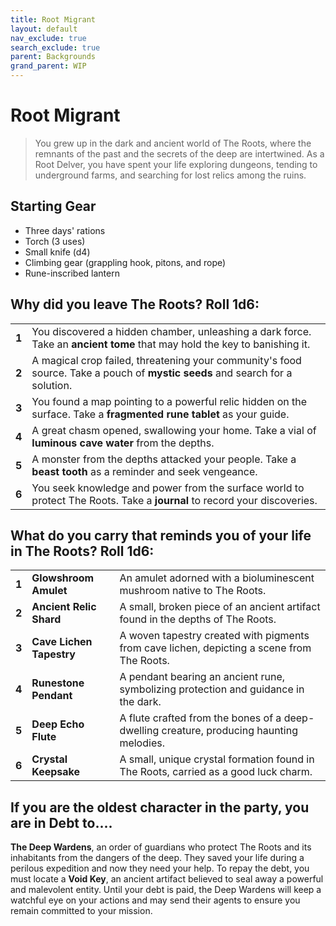 ```yaml
---
title: Root Migrant
layout: default
nav_exclude: true
search_exclude: true
parent: Backgrounds
grand_parent: WIP
---
```


# Root Migrant

> You grew up in the dark and ancient world of The Roots, where the remnants of the past and the secrets of the deep are intertwined. As a Root Delver, you have spent your life exploring dungeons, tending to underground farms, and searching for lost relics among the ruins.

## Starting Gear

- Three days' rations
- Torch (3 uses)
- Small knife (d4)
- Climbing gear (grappling hook, pitons, and rope)
- Rune-inscribed lantern

## Why did you leave The Roots? Roll 1d6:

|       |                                                              |
| ----- | ------------------------------------------------------------ |
| **1** | You discovered a hidden chamber, unleashing a dark force. Take an **ancient tome** that may hold the key to banishing it. |
| **2** | A magical crop failed, threatening your community's food source. Take a pouch of **mystic seeds** and search for a solution. |
| **3** | You found a map pointing to a powerful relic hidden on the surface. Take a **fragmented rune tablet** as your guide. |
| **4** | A great chasm opened, swallowing your home. Take a vial of **luminous cave water** from the depths. |
| **5** | A monster from the depths attacked your people. Take a **beast tooth** as a reminder and seek vengeance. |
| **6** | You seek knowledge and power from the surface world to protect The Roots. Take a **journal** to record your discoveries. |

## What do you carry that reminds you of your life in The Roots? Roll 1d6:

|       |                          |                                                              |
| ----- | ------------------------ | ------------------------------------------------------------ |
| **1** | **Glowshroom Amulet**    | An amulet adorned with a bioluminescent mushroom native to The Roots. |
| **2** | **Ancient Relic Shard**  | A small, broken piece of an ancient artifact found in the depths of The Roots. |
| **3** | **Cave Lichen Tapestry** | A woven tapestry created with pigments from cave lichen, depicting a scene from The Roots. |
| **4** | **Runestone Pendant**    | A pendant bearing an ancient rune, symbolizing protection and guidance in the dark. |
| **5** | **Deep Echo Flute**      | A flute crafted from the bones of a deep-dwelling creature, producing haunting melodies. |
| **6** | **Crystal Keepsake**     | A small, unique crystal formation found in The Roots, carried as a good luck charm. |

## If you are the oldest character in the party, you are in Debt to....

**The Deep Wardens**, an order of guardians who protect The Roots and its inhabitants from the dangers of the deep. They saved your life during a perilous expedition and now they need your help. To repay the debt, you must locate a **Void Key**, an ancient artifact believed to seal away a powerful and malevolent entity. Until your debt is paid, the Deep Wardens will keep a watchful eye on your actions and may send their agents to ensure you remain committed to your mission.